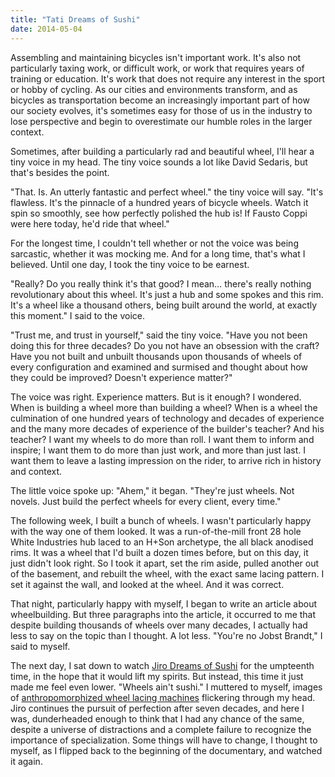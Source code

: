 ```yaml
---
title: "Tati Dreams of Sushi"
date: 2014-05-04
---
```


Assembling and maintaining bicycles isn't important work. It's also not particularly taxing work, or difficult work, or work that requires years of training or education. It's work that does not require any interest in the sport or hobby of cycling. As our cities and environments transform, and as bicycles as transportation become an increasingly important part of how our society evolves, it's sometimes easy for those of us in the industry to lose perspective and begin to overestimate our humble roles in the larger context.

Sometimes, after building a particularly rad and beautiful wheel, I'll hear a tiny voice in my head. The tiny voice sounds a lot like David Sedaris, but that's besides the point.

"That. Is. An utterly fantastic and perfect wheel." the tiny voice will say. "It's flawless. It's the pinnacle of a hundred years of bicycle wheels. Watch it spin so smoothly, see how perfectly polished the hub is! If Fausto Coppi were here today, he'd ride that wheel."

For the longest time, I couldn't tell whether or not the voice was being sarcastic, whether it was mocking me. And for a long time, that's what I believed. Until one day, I took the tiny voice to be earnest.

"Really? Do you really think it's that good? I mean… there's really nothing revolutionary about this wheel. It's just a hub and some spokes and this rim. It's a wheel like a thousand others, being built around the world, at exactly this moment." I said to the voice.

"Trust me, and trust in yourself," said the tiny voice. "Have you not been doing this for three decades? Do you not have an obsession with the craft? Have you not built and unbuilt thousands upon thousands of wheels of every configuration and examined and surmised and thought about how they could be improved? Doesn't experience matter?"

The voice was right. Experience matters. But is it enough? I wondered. When is building a wheel more than building a wheel? When is a wheel the culmination of one hundred years of technology and decades of experience and the many more decades of experience of the builder's teacher? And his teacher? I want my wheels to do more than roll. I want them to inform and inspire; I want them to do more than just work, and more than just last. I want them to leave a lasting impression on the rider, to arrive rich in history and context.

The little voice spoke up: "Ahem," it began. "They're just wheels. Not novels. Just build the perfect wheels for every client, every time."

The following week, I built a bunch of wheels. I wasn't particularly happy with the way one of them looked. It was a run-of-the-mill front 28 hole White Industries hub laced to an H+Son archetype, the all black anodised rims. It was a wheel that I'd built a dozen times before, but on this day, it just didn't look right. So I took it apart, set the rim aside, pulled another out of the basement, and rebuilt the wheel, with the exact same lacing pattern. I set it against the wall, and looked at the wheel. And it was correct.

That night, particularly happy with myself, I began to write an article about wheelbuilding. But three paragraphs into the article, it occurred to me that despite building thousands of wheels over many decades, I actually had less to say on the topic than I thought. A lot less. "You're no Jobst Brandt," I said to myself.

The next day, I sat down to watch [Jiro Dreams of Sushi](https://www.magpictures.com/jirodreamsofsushi/) for the umpteenth time, in the hope that it would lift my spirits. But instead, this time it just made me feel even lower. "Wheels ain't sushi." I muttered to myself, images of [anthropomorphized wheel lacing machines](http://www.youtube.com/watch?v=5lGKdRxdYKI) flickering through my head. Jiro continues the pursuit of perfection after seven decades, and here I was, dunderheaded enough to think that I had any chance of the same, despite a universe of distractions and a complete failure to recognize the importance of specialization. Some things will have to change, I thought to myself, as I flipped back to the beginning of the documentary, and watched it again.
